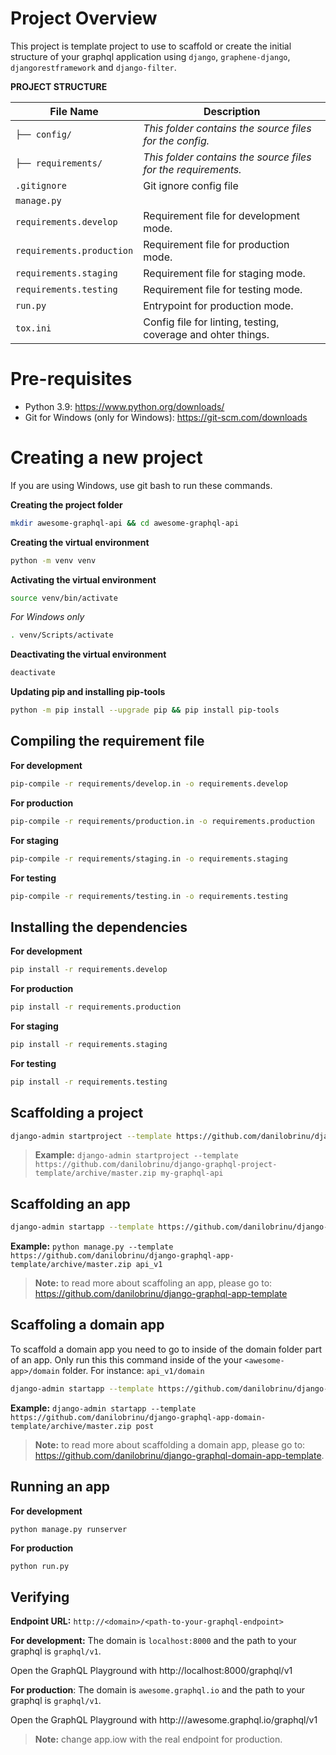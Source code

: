 # Project Overview

This project is template project to use to scaffold or create the initial structure of your graphql
application using `django`, `graphene-django`, `djangorestframework` and `django-filter`.

**PROJECT STRUCTURE**

| File Name                 | Description                                                   |
| ------------------------- | ------------------------------------------------------------- |
| `├── config/`             | _This folder contains the source files for the config._       |
| `├── requirements/`       | _This folder contains the source files for the requirements._ |
| `.gitignore`              | Git ignore config file                                        |
| `manage.py`               |                                                               |
| `requirements.develop`    | Requirement file for development mode.                        |
| `requirements.production` | Requirement file for production mode.                         |
| `requirements.staging`    | Requirement file for staging mode.                            |
| `requirements.testing`    | Requirement file for testing mode.                            |
| `run.py`                  | Entrypoint for production mode.                               |
| `tox.ini`                 | Config file for linting, testing, coverage and ohter things.  |

# Pre-requisites

- Python 3.9: https://www.python.org/downloads/
- Git for Windows (only for Windows): https://git-scm.com/downloads

# Creating a new project

If you are using Windows, use git bash to run these commands.

**Creating the project folder**

```sh
mkdir awesome-graphql-api && cd awesome-graphql-api
```

**Creating the virtual environment**

```sh
python -m venv venv
```

**Activating the virtual environment**

```sh
source venv/bin/activate
```

_For Windows only_

```sh
. venv/Scripts/activate
```

**Deactivating the virtual environment**

```sh
deactivate
```

**Updating pip and installing pip-tools**

```sh
python -m pip install --upgrade pip && pip install pip-tools
```

## Compiling the requirement file

**For development**

```sh
pip-compile -r requirements/develop.in -o requirements.develop
```

**For production**

```sh
pip-compile -r requirements/production.in -o requirements.production
```

**For staging**

```sh
pip-compile -r requirements/staging.in -o requirements.staging
```

**For testing**

```sh
pip-compile -r requirements/testing.in -o requirements.testing
```

## Installing the dependencies

**For development**

```sh
pip install -r requirements.develop
```

**For production**

```sh
pip install -r requirements.production
```

**For staging**

```sh
pip install -r requirements.staging
```

**For testing**

```sh
pip install -r requirements.testing
```

## Scaffolding a project

```sh
django-admin startproject --template https://github.com/danilobrinu/django-graphql-project-template/archive/master.zip <awesome-project> .
```

> **Example:** `django-admin startproject --template https://github.com/danilobrinu/django-graphql-project-template/archive/master.zip my-graphql-api`

## Scaffolding an app

```sh
django-admin startapp --template https://github.com/danilobrinu/django-graphql-app-template/archive/master.zip <awesome-app>
```

**Example:** `python manage.py --template https://github.com/danilobrinu/django-graphql-app-template/archive/master.zip api_v1`

> **Note:** to read more about scaffoling an app, please go to: https://github.com/danilobrinu/django-graphql-app-template

## Scaffoling a domain app

To scaffold a domain app you need to go to inside of the domain folder part of an app. Only run this
this command inside of the your `<awesome-app>/domain` folder. For instance: `api_v1/domain`

```sh
django-admin startapp --template https://github.com/danilobrinu/django-graphql-app-domain-template/archive/master.zip <awesome-app-domain>
```

**Example:** `django-admin startapp --template https://github.com/danilobrinu/django-graphql-app-domain-template/archive/master.zip post`

> **Note:** to read more about scaffolding a domain app, please go to: https://github.com/danilobrinu/django-graphql-domain-app-template.

## Running an app

**For development**

```sh
python manage.py runserver
```

**For production**

```
python run.py
```

## Verifying

**Endpoint URL:** `http://<domain>/<path-to-your-graphql-endpoint>`

**For development:** The domain is `localhost:8000` and the path to your graphql is `graphql/v1`.

Open the GraphQL Playground with http://localhost:8000/graphql/v1

**For production**: The domain is `awesome.graphql.io` and the path to your graphql is `graphql/v1`.

Open the GraphQL Playground with http:///awesome.graphql.io/graphql/v1

> **Note:** change app.iow with the real endpoint for production.
